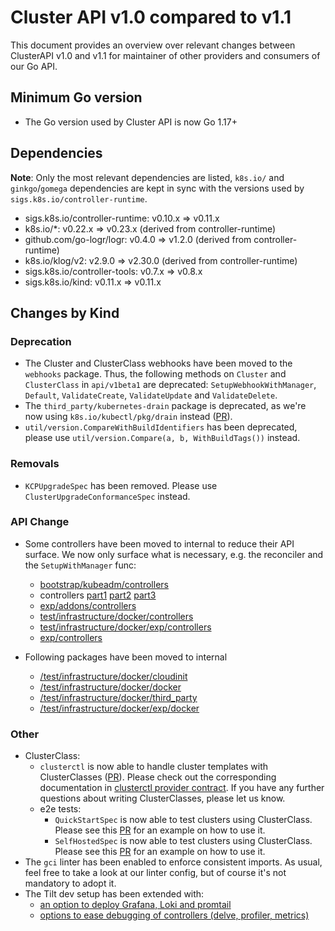 # Cluster API v1.0 compared to v1.1

This document provides an overview over relevant changes between ClusterAPI v1.0 and v1.1 for
maintainer of other providers and consumers of our Go API.

## Minimum Go version

* The Go version used by Cluster API is now Go 1.17+

## Dependencies

**Note**: Only the most relevant dependencies are listed, `k8s.io/` and `ginkgo`/`gomega` dependencies
are kept in sync with the versions used by `sigs.k8s.io/controller-runtime`. 

- sigs.k8s.io/controller-runtime: v0.10.x => v0.11.x
- k8s.io/*: v0.22.x => v0.23.x (derived from controller-runtime)
- github.com/go-logr/logr: v0.4.0 => v1.2.0 (derived from controller-runtime)
- k8s.io/klog/v2: v2.9.0 => v2.30.0 (derived from controller-runtime)
- sigs.k8s.io/controller-tools: v0.7.x => v0.8.x
- sigs.k8s.io/kind: v0.11.x => v0.11.x

## Changes by Kind

### Deprecation

* The Cluster and ClusterClass webhooks have been moved to the `webhooks` package. Thus, the following methods on `Cluster` and `ClusterClass` 
  in `api/v1beta1` are deprecated: `SetupWebhookWithManager`, `Default`, `ValidateCreate`, `ValidateUpdate` and `ValidateDelete`.
* The `third_party/kubernetes-drain` package is deprecated, as we're now using `k8s.io/kubectl/pkg/drain` instead ([PR](https://github.com/kubernetes-sigs/cluster-api/pull/5440)). 
* `util/version.CompareWithBuildIdentifiers` has been deprecated, please use `util/version.Compare(a, b, WithBuildTags())` instead.

### Removals

* `KCPUpgradeSpec` has been removed. Please use `ClusterUpgradeConformanceSpec` instead.

### API Change

* Some controllers have been moved to internal to reduce their API surface. We now only
  surface what is necessary, e.g. the reconciler and the `SetupWithManager` func:
    * [bootstrap/kubeadm/controllers](https://github.com/kubernetes-sigs/cluster-api/pull/5493)
    * controllers [part1](https://github.com/kubernetes-sigs/cluster-api/pull/5899) [part2](https://github.com/kubernetes-sigs/cluster-api/pull/5913) [part3](https://github.com/kubernetes-sigs/cluster-api/pull/5917)
    * [exp/addons/controllers](https://github.com/kubernetes-sigs/cluster-api/pull/5639) 
    * [test/infrastructure/docker/controllers](https://github.com/kubernetes-sigs/cluster-api/pull/5595) 
    * [test/infrastructure/docker/exp/controllers](https://github.com/kubernetes-sigs/cluster-api/pull/5690) 
    * [exp/controllers](https://github.com/kubernetes-sigs/cluster-api/pull/5651)

* Following packages have been moved to internal
    * [/test/infrastructure/docker/cloudinit](https://github.com/kubernetes-sigs/cluster-api/pull/5795)
    * [/test/infrastructure/docker/docker](https://github.com/kubernetes-sigs/cluster-api/pull/5795)
    * [/test/infrastructure/docker/third_party](https://github.com/kubernetes-sigs/cluster-api/pull/5795)
    * [/test/infrastructure/docker/exp/docker](https://github.com/kubernetes-sigs/cluster-api/pull/5795)

### Other

* ClusterClass:
    * `clusterctl` is now able to handle cluster templates with ClusterClasses ([PR](https://github.com/kubernetes-sigs/cluster-api/pull/5351)).
      Please check out the corresponding documentation in [clusterctl provider contract](https://cluster-api.sigs.k8s.io/clusterctl/provider-contract.html#clusterclass-definitions).
      If you have any further questions about writing ClusterClasses, please let us know.
    * e2e tests:
        * `QuickStartSpec` is now able to test clusters using ClusterClass. Please see this [PR](https://github.com/kubernetes-sigs/cluster-api/pull/5423) for an example on how to use it.
        * `SelfHostedSpec` is now able to test clusters using ClusterClass. Please see this [PR](https://github.com/kubernetes-sigs/cluster-api/pull/5600) for an example on how to use it.
* The `gci` linter has been enabled to enforce consistent imports. As usual, feel free to take a look at our linter config, but of course it's not mandatory to adopt it.
* The Tilt dev setup has been extended with:
    * [an option to deploy Grafana, Loki and promtail](https://github.com/kubernetes-sigs/cluster-api/pull/5336) 
    * [options to ease debugging of controllers (delve, profiler, metrics)](https://github.com/kubernetes-sigs/cluster-api/pull/5485) 
